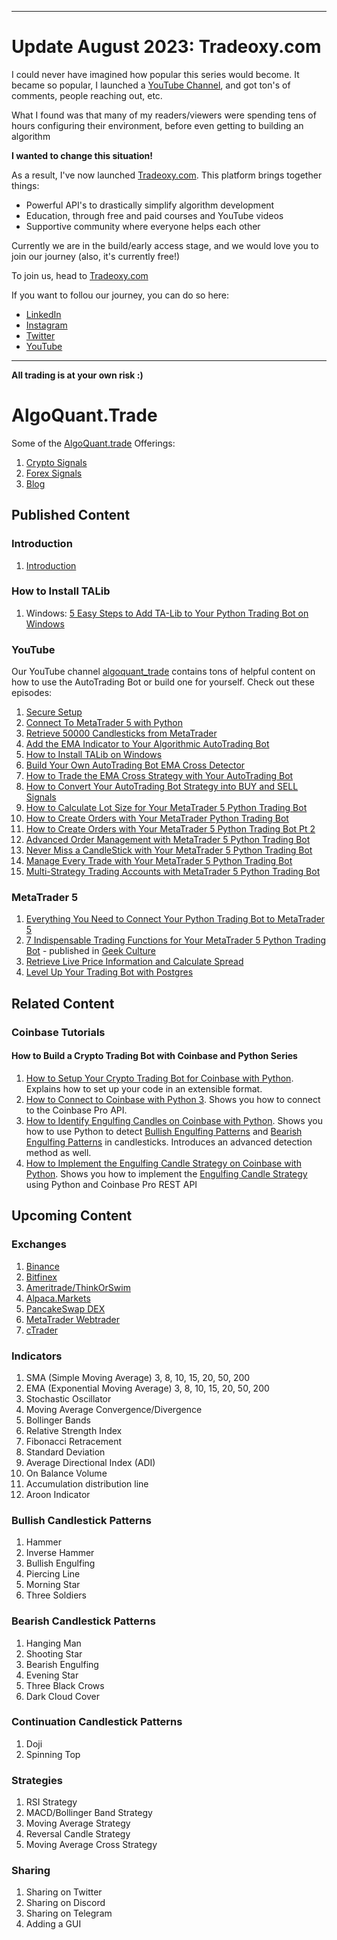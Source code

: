 -------------------------

# Update August 2023: Tradeoxy.com
I could never have imagined how popular this series would become. It became so popular, I launched a [YouTube Channel](https://www.youtube.com/channel/UC1sfWAyk-48pGy58lgehKFA), and got ton's of comments, people reaching out, etc. 

What I found was that many of my readers/viewers were spending tens of hours configuring their environment, before even getting to building an algorithm 

**I wanted to change this situation!**

As a result, I've now launched [Tradeoxy.com](https://www.tradeoxy.com/). This platform brings together things:
- Powerful API's to drastically simplify algorithm development
- Education, through free and paid courses and YouTube videos
- Supportive community where everyone helps each other

Currently we are in the build/early access stage, and we would love you to join our journey (also, it's currently free!)

To join us, head to [Tradeoxy.com](https://www.tradeoxy.com/)

If you want to follou our journey, you can do so here:
- [LinkedIn](https://www.linkedin.com/in/appnologyjames/)
- [Instagram](https://www.instagram.com/appnologyjames/)
- [Twitter](https://twitter.com/algoquant_trade)
- [YouTube](https://www.youtube.com/channel/UC1sfWAyk-48pGy58lgehKFA)

---------------------------------

**All trading is at your own risk :)**

# AlgoQuant.Trade
Some of the [AlgoQuant.trade](https://www.algoquant.trade/) Offerings:
1. [Crypto Signals](https://www.algoquant.trade/crypto-signals)
2. [Forex Signals](https://www.algoquant.trade/forex-signals)
3. [Blog](https://www.algoquant.trade/blog)

## Published Content
### Introduction
1. [Introduction](https://medium.com/@appnologyjames/build-your-own-algorithmic-trading-bot-with-python-introduction-cb51c6db892e)

### How to Install TALib
1. Windows: [5 Easy Steps to Add TA-Lib to Your Python Trading Bot on Windows](https://medium.com/@appnologyjames/5-easy-steps-to-add-ta-lib-to-your-python-trading-bot-on-windows-16f82fb07788)

### YouTube
Our YouTube channel [algoquant_trade](https://www.youtube.com/@algoquant_trade) contains tons of helpful content on how
to use the AutoTrading Bot or build one for yourself. Check out these episodes:
1. [Secure Setup](https://www.youtube.com/watch?v=jpw3JltNMg0)
2. [Connect To MetaTrader 5 with Python](https://www.youtube.com/watch?v=EkP7iAZoMEw&t=2s)
3. [Retrieve 50000 Candlesticks from MetaTrader](https://www.youtube.com/watch?v=KZmVek6EDCg)
4. [Add the EMA Indicator to Your Algorithmic AutoTrading Bot](https://youtu.be/QqLjXecrKhc)
5. [How to Install TALib on Windows](https://youtu.be/jnxqu9MhBIE)
6. [Build Your Own AutoTrading Bot EMA Cross Detector](https://youtu.be/lbdO_UKEzQU)
7. [How to Trade the EMA Cross Strategy with Your AutoTrading Bot](https://youtu.be/A6RTl0_13pw)
8. [How to Convert Your AutoTrading Bot Strategy into BUY and SELL Signals](https://youtu.be/21NtSVuPaZw)
9. [How to Calculate Lot Size for Your MetaTrader 5 Python Trading Bot](https://youtu.be/fveyPFreenk)
10. [How to Create Orders with Your MetaTrader Python Trading Bot](https://youtu.be/fveyPFreenk)
11. [How to Create Orders with Your MetaTrader 5 Python Trading Bot Pt 2](https://youtu.be/nn8XQgFN5W8)
12. [Advanced Order Management with MetaTrader 5 Python Trading Bot](https://youtu.be/cWfBrDQj_5s)
13. [Never Miss a CandleStick with Your MetaTrader 5 Python Trading Bot](https://youtu.be/ecK0ZbMWVIA)
14. [Manage Every Trade with Your MetaTrader 5 Python Trading Bot](https://youtu.be/Q5GQFxk1IJI)
15. [Multi-Strategy Trading Accounts with MetaTrader 5 Python Trading Bot](https://youtu.be/4NDO81n-EpA)

### MetaTrader 5
1. [Everything You Need to Connect Your Python Trading Bot to MetaTrader 5](https://medium.com/@appnologyjames/build-your-own-algorithmic-trading-bot-with-python-introduction-cb51c6db892e)
2. [7 Indispensable Trading Functions for Your MetaTrader 5 Python Trading Bot](https://medium.com/geekculture/7-indispensable-trading-functions-for-your-metatrader-5-python-trading-bot-8490d15065d9) - published in [Geek Culture](https://medium.com/geekculture)
3. [Retrieve Live Price Information and Calculate Spread](https://appnologyjames.medium.com/retrieve-live-price-information-from-metatrader-5-with-your-python-trading-bot-3128994f26d6)
4. [Level Up Your Trading Bot with Postgres](https://appnologyjames.medium.com/build-foundations-for-trading-bot-excellence-with-postgresql-python-and-metatrader-5-5328b047c2e7)

## Related Content
### Coinbase Tutorials
#### How to Build a Crypto Trading Bot with Coinbase and Python Series
1. [How to Setup Your Crypto Trading Bot for Coinbase with Python](https://medium.com/@appnologyjames/how-to-connect-to-coinbase-with-python-3-97cf53856fcd). Explains how to set up your code in an extensible format.
2. [How to Connect to Coinbase with Python 3](https://medium.com/@appnologyjames/how-to-connect-to-coinbase-with-python-3-97cf53856fcd). Shows you how to connect to the Coinbase Pro API.
3. [How to Identify Engulfing Candles on Coinbase with Python](https://medium.com/@appnologyjames/how-to-identify-engulfing-candles-on-coinbase-with-python-27c6db4eda57). Shows you how to use Python to detect [Bullish Engulfing Patterns](https://www.investopedia.com/terms/b/bullishengulfingpattern.asp) and [Bearish Engulfing Patterns](https://www.investopedia.com/terms/b/bearishengulfingp.asp) in candlesticks. Introduces an advanced detection method as well.
4. [How to Implement the Engulfing Candle Strategy on Coinbase with Python](https://medium.com/@appnologyjames/how-to-implement-the-engulfing-candle-strategy-on-coinbase-with-python-23ea20dbb502). Shows you how to implement the [Engulfing Candle Strategy](https://www.thebalancemoney.com/engulfing-candle-day-trading-strategy-1030873) using Python and Coinbase Pro REST API

## Upcoming Content
### Exchanges
1. [Binance](https://www.binance.com/en)
2. [Bitfinex](https://www.bitfinex.com/)
3. [Ameritrade/ThinkOrSwim](https://www.tdameritrade.com/)
4. [Alpaca.Markets](https://alpaca.markets/)
5. [PancakeSwap DEX](https://pancakeswap.finance/)
6. [MetaTrader Webtrader](https://trade.mql5.com/trade)
7. [cTrader](https://ctrader.com/)

### Indicators
1. SMA (Simple Moving Average) 3, 8, 10, 15, 20, 50, 200
2. EMA (Exponential Moving Average) 3, 8, 10, 15, 20, 50, 200
3. Stochastic Oscillator
4. Moving Average Convergence/Divergence
5. Bollinger Bands
6. Relative Strength Index
7. Fibonacci Retracement
8. Standard Deviation
9. Average Directional Index (ADI)
10. On Balance Volume
11. Accumulation distribution line
12. Aroon Indicator

### Bullish Candlestick Patterns
1. Hammer
2. Inverse Hammer
3. Bullish Engulfing
4. Piercing Line
5. Morning Star
6. Three Soldiers

### Bearish Candlestick Patterns
1. Hanging Man
2. Shooting Star
3. Bearish Engulfing
4. Evening Star
5. Three Black Crows
6. Dark Cloud Cover

### Continuation Candlestick Patterns
1. Doji
2. Spinning Top

### Strategies
1. RSI Strategy
2. MACD/Bollinger Band Strategy
3. Moving Average Strategy
4. Reversal Candle Strategy
5. Moving Average Cross Strategy

### Sharing
1. Sharing on Twitter
2. Sharing on Discord
3. Sharing on Telegram
4. Adding a GUI
